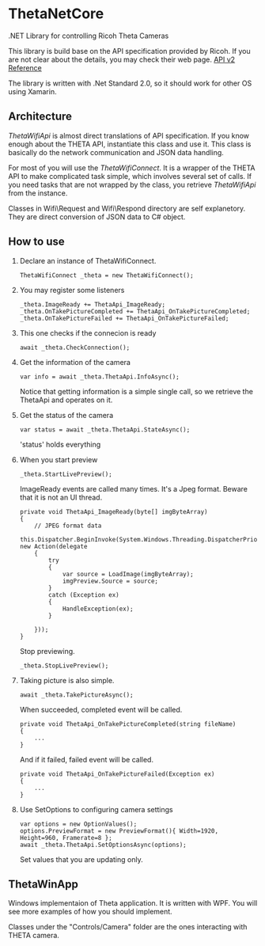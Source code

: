 # ThetaNetCore
.NET Library for controlling Ricoh Theta Cameras

This library is build base on the API specification provided by Ricoh.
If you are not clear about the details, you may check their web page.
[API v2 Reference](https://developers.theta360.com/en/docs/v2.1/api_reference/)

The library is written with .Net Standard 2.0, so it should work for other OS using Xamarin.

## Architecture
*ThetaWifiApi* is almost direct translations of API specification. If you know enough about the THETA API, instantiate this class and use it. This class is basically do the network communication and JSON data handling.

For most of you will use the *ThetaWifiConnect*. It is a wrapper of the THETA API to make complicated task simple, which involves several set of calls. If you need tasks that are not wrapped by the class, you retrieve *ThetaWifiApi* from the instance. 

Classes in Wifi\Request and Wifi\Respond directory are self explanetory. They are direct conversion of JSON data to C# object.

## How to use
1. Declare an instance of ThetaWifiConnect.

    ```
    ThetaWifiConnect _theta = new ThetaWifiConnect();
    ```

1. You may register some listeners 

	```
    _theta.ImageReady += ThetaApi_ImageReady;
	_theta.OnTakePictureCompleted += ThetaApi_OnTakePictureCompleted;
	_theta.OnTakePictureFailed += ThetaApi_OnTakePictureFailed;
    ```

1. This one checks if the connecion is ready
    ```
    await _theta.CheckConnection();
    ```
1. Get the information of the camera
    ```
    var info = await _theta.ThetaApi.InfoAsync();
    ```
    Notice that getting information is a simple single call, so we retrieve the ThetaApi and operates on it. 
1. Get the status of the camera
    ```
	var status = await _theta.ThetaApi.StateAsync();
    ```
    'status' holds everything

1. When you start preview
    ```
	_theta.StartLivePreview();
	```
    ImageReady events are called many times. It's a Jpeg format.
    Beware that it is not an UI thread.
    ```
    private void ThetaApi_ImageReady(byte[] imgByteArray)
    {
        // JPEG format data
        this.Dispatcher.BeginInvoke(System.Windows.Threading.DispatcherPriority.Normal, new Action(delegate
        {
            try
            {
                var source = LoadImage(imgByteArray);
                imgPreview.Source = source;
            }
            catch (Exception ex)
            {
                HandleException(ex);
            }

        }));
    }
    ```
    Stop previewing. 
	```
	_theta.StopLivePreview();
    ```

1. Taking picture is also simple.
    ```
	await _theta.TakePictureAsync();
    ```
    When succeeded, completed event will be called.
    ```
    private void ThetaApi_OnTakePictureCompleted(string fileName)
    {
        ...
    }
    ```
    And if it failed, failed event will be called.
    ```
    private void ThetaApi_OnTakePictureFailed(Exception ex)
	{
        ...
    }
    ```
1. Use SetOptions to configuring camera settings

    ```
    var options = new OptionValues();
	options.PreviewFormat = new PreviewFormat(){ Width=1920, Height=960, Framerate=8 };
	await _theta.ThetaApi.SetOptionsAsync(options);

    ```
    Set values that you are updating only.  

## ThetaWinApp

Windows implementaion of Theta application. It is written with WPF. You will see more examples of how you should implement. 

Classes under the "Controls/Camera" folder are the ones interacting with THETA camera.